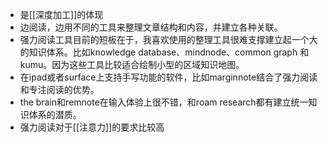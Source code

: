 - 是[[深度加工]]的体现
- 边阅读，边用不同的工具来整理文章结构和内容，并建立各种关联。
- 强力阅读工具目前的短板在于，我喜欢使用的整理工具很难支撑建立起一个大的知识体系。比如knowledge database、mindnode、common graph 和kumu。因为这些工具比较适合绘制小型的区域知识地图。
- 在ipad或者surface上支持手写功能的软件，比如marginnote结合了强力阅读和专注阅读的优势。
- the brain和remnote在输入体验上很不错，和roam research都有建立统一知识体系的潜质。
- 强力阅读对于[[注意力]]的要求比较高

